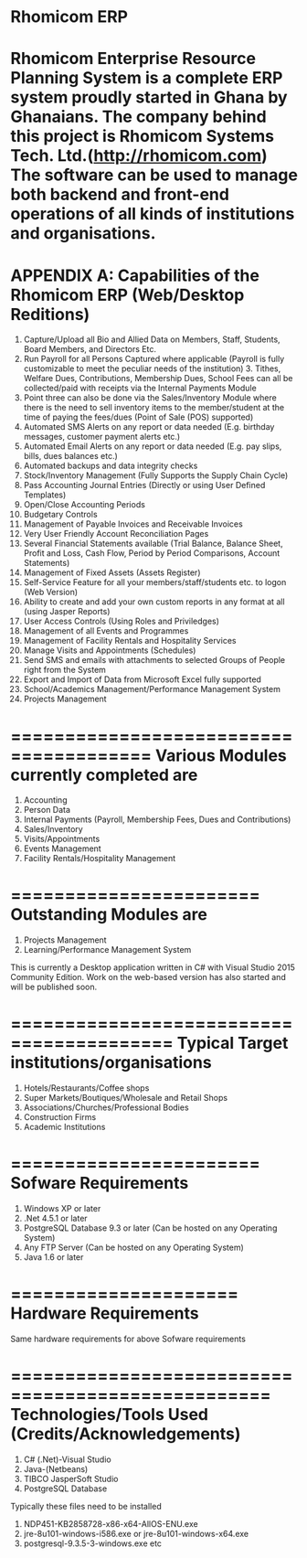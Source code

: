 # Rhomicom ERP
Rhomicom Enterprise Resource Planning System is a complete ERP system proudly started in Ghana by Ghanaians.
The company behind this project is Rhomicom Systems Tech. Ltd.(http://rhomicom.com)
The software can be used to manage both backend and front-end operations of all kinds of institutions and organisations.
====================================================================
APPENDIX A: Capabilities of the Rhomicom ERP (Web/Desktop Reditions)
====================================================================
1. Capture/Upload all Bio and Allied Data on Members, Staff, Students, Board Members, and Directors Etc.													
2. Run Payroll for all Persons Captured where applicable (Payroll is fully customizable to meet the peculiar needs of the institution)	3. Tithes, Welfare Dues, Contributions, Membership Dues, School Fees can all be collected/paid with receipts via the Internal Payments Module								
4. Point three can also be done via the Sales/Inventory Module where there is the need to sell inventory items to the member/student at the time of paying the fees/dues	(Point of Sale (POS) supported)				
5. Automated SMS Alerts on any report or data needed (E.g. birthday messages, customer payment alerts etc.)												
6. Automated Email Alerts on any report or data needed (E.g. pay slips, bills, dues balances etc.)	
7. Automated backups and data integrity checks							
8. Stock/Inventory Management (Fully Supports the Supply Chain Cycle)					
9. Pass Accounting Journal Entries (Directly or using User Defined Templates)				
10. Open/Close Accounting Periods										
11. Budgetary Controls										
12. Management of Payable Invoices	 and Receivable Invoices					
13. Very User Friendly Account Reconciliation Pages						
14. Several Financial Statements available (Trial Balance, Balance Sheet, Profit and Loss, Cash Flow, Period by Period Comparisons, Account Statements)								
15. Management of Fixed Assets (Assets Register)							
16. Self-Service Feature for all your members/staff/students etc. to logon (Web Version)		
17. Ability to create and add your own custom reports in any format at all (using Jasper Reports)		
18. User Access Controls (Using Roles and Priviledges)						
19. Management of all Events and Programmes								
20. Management of Facility Rentals and Hospitality Services						
21. Manage Visits and Appointments (Schedules)							
22. Send SMS and emails with attachments to selected Groups of People right from the System		
23. Export and Import of Data from Microsoft Excel fully supported					
24. School/Academics Management/Performance Management System					
25. Projects Management

=======================================
Various Modules currently completed are
=======================================
1. Accounting
2. Person Data
3. Internal Payments (Payroll, Membership Fees, Dues and Contributions)
4. Sales/Inventory
5. Visits/Appointments
6. Events Management
7. Facility Rentals/Hospitality Management

=======================
Outstanding Modules are
=======================
1. Projects Management
2. Learning/Performance Management System

This is currently a Desktop application written in C# with Visual Studio 2015 Community Edition.
Work on the web-based version has also started and will be published soon.

=========================================
Typical Target institutions/organisations
=========================================
1. Hotels/Restaurants/Coffee shops
2. Super Markets/Boutiques/Wholesale and Retail Shops
3. Associations/Churches/Professional Bodies
4. Construction Firms
5. Academic Institutions

=======================
Sofware Requirements
=======================
1. Windows XP or later
2. .Net 4.5.1 or later
3. PostgreSQL Database 9.3 or later (Can be hosted on any Operating System)
4. Any FTP Server (Can be hosted on any Operating System)
5. Java 1.6 or later

=====================
Hardware Requirements
=====================
Same hardware requirements for above Sofware requirements

==================================================
Technologies/Tools Used (Credits/Acknowledgements)
==================================================
1. C# (.Net)-Visual Studio
2. Java-(Netbeans)
3. TIBCO JasperSoft Studio
4. PostgreSQL Database

Typically these files need to be installed 

1. NDP451-KB2858728-x86-x64-AllOS-ENU.exe
2. jre-8u101-windows-i586.exe or jre-8u101-windows-x64.exe
3. postgresql-9.3.5-3-windows.exe  etc
